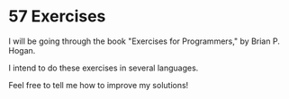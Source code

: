 # 57 Exercises

I will be going through the book "Exercises for Programmers," by Brian P. Hogan.  

I intend to do these exercises in several languages.  

Feel free to tell me how to improve my solutions!
